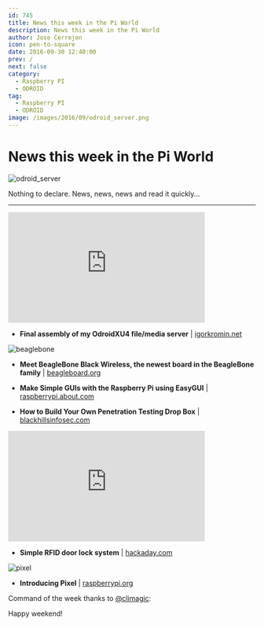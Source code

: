 ```yaml
---
id: 745
title: News this week in the Pi World
description: News this week in the Pi World
author: Jose Cerrejon
icon: pen-to-square
date: 2016-09-30 12:40:00
prev: /
next: false
category:
  - Raspberry PI
  - ODROID
tag:
  - Raspberry PI
  - ODROID
image: /images/2016/09/odroid_server.png
---
```


# News this week in the Pi World

![odroid_server](/images/2016/09/odroid_server.png)

Nothing to declare. News, news, news and read it quickly...

- - -
<iframe width="400" height="225" src="https://www.youtube.com/embed/key9SkCU3io?rel=0&amp;controls=0" frameborder="0" allowfullscreen></iframe>

* **Final assembly of my OdroidXU4 file/media server** | [igorkromin.net](https://www.igorkromin.net/index.php/2016/09/26/final-assembly-of-my-odroidxu4-filemedia-server/)

![beaglebone](/images/2016/09/beaglebone.png)

* **Meet BeagleBone Black Wireless, the newest board in the BeagleBone family** | [beagleboard.org](https://beagleboard.org/blog/2016-09-26-meet-beaglebone-black-wireless/)

* **Make Simple GUIs with the Raspberry Pi using EasyGUI** | [raspberrypi.about.com](http://raspberrypi.about.com/od/Projects/ss/Make-Simple-GUIs-with-the-Raspberry-Pi-using-EasyGUI.htm)

* **How to Build Your Own Penetration Testing Drop Box** | [blackhillsinfosec.com](http://www.blackhillsinfosec.com/?p=5156)

<iframe width="400" height="225" src="https://www.youtube.com/embed/9A6gQqRCM8w?rel=0&amp;showinfo=0" frameborder="0" allowfullscreen></iframe>

* **Simple RFID door lock system** | [hackaday.com](http://hackaday.com/2016/09/25/simple-rfid-door-lock-system/)

![pixel](/images/2016/09/pixel.png)

* **Introducing Pixel** | [raspberrypi.org](https://www.raspberrypi.org/blog/introducing-pixel/)

Command of the week thanks to [@climagic](https://twitter.com/climagic/):




Happy weekend!